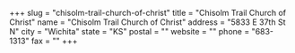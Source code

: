 +++
slug = "chisolm-trail-church-of-christ"
title = "Chisolm Trail Church of Christ"
name = "Chisolm Trail Church of Christ"
address = "5833 E 37th St N"
city = "Wichita"
state = "KS"
postal = ""
website = ""
phone = "683-1313"
fax = ""
+++
